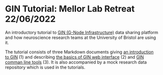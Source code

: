 # GIN Tutorial: Mellor Lab Retreat 22/06/2022
An introductory tutorial to [GIN (G-Node Infrastructure)](https://gin.g-node.org/G-Node/Info/wiki) data sharing platform and how neuroscience research teams at the University of Bristol are using it.

The tutorial consists of three Markdown documents giving [an introduction to GIN](GIN_intro.md) (1) and describing [the basics of GIN web interface](GIN-web-interface-tutorial.md) (2) and [GIN comman line tools](GIN-client-tutorial.md) (3). It is also accompanied by a mock research data repository which is used in the tutorials.
